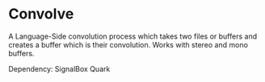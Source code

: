 # Convolve

A Language-Side convolution process which takes two files or buffers and creates a buffer which is their convolution. Works with stereo and mono buffers.

Dependency: SignalBox Quark
